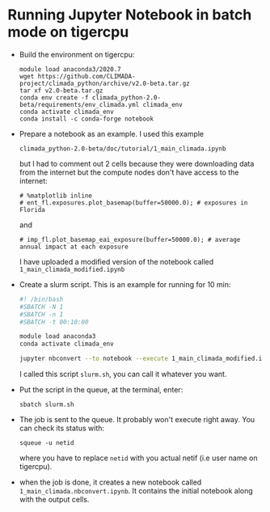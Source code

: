 #  Running Jupyter Notebook in batch mode on tigercpu 

-   Build the environment on tigercpu:

    ``` {.example}
    module load anaconda3/2020.7
    wget https://github.com/CLIMADA-project/climada_python/archive/v2.0-beta.tar.gz
    tar xf v2.0-beta.tar.gz
    conda env create -f climada_python-2.0-beta/requirements/env_climada.yml climada_env
    conda activate climada_env
    conda install -c conda-forge notebook
    ```

-   Prepare a notebook as an example. I used this example

    ``` {.example}
    climada_python-2.0-beta/doc/tutorial/1_main_climada.ipynb
    ```

    but I had to comment out 2 cells because they were downloading data
    from the internet but the compute nodes don\'t have access to the
    internet:

    ``` {.python}
    # %matplotlib inline
    # ent_fl.exposures.plot_basemap(buffer=50000.0); # exposures in Florida
    ```

    and

    ``` {.python}
    # imp_fl.plot_basemap_eai_exposure(buffer=50000.0); # average annual impact at each exposure
    ```
	I have uploaded a modified version of the notebook called
	`1_main_climada_modified.ipynb`
	
-   Create a slurm script. This is an example for running for 10 min:

    ``` {.bash org-language="sh"}
    #! /bin/bash
    #SBATCH -N 1
    #SBATCH -n 1
    #SBATCH -t 00:10:00

    module load anaconda3
    conda activate climada_env

    jupyter nbconvert --to notebook --execute 1_main_climada_modified.ipynb
    ```

    I called this script `slurm.sh`, you can call it whatever you want.

-   Put the script in the queue, at the terminal, enter:

    ``` {.example}
    sbatch slurm.sh
    ```

-   The job is sent to the queue. It probably won\'t execute right away.
    You can check its status with:

    ``` {.example}
    squeue -u netid
    ```

    where you have to replace `netid` with you actual netif (i.e user
    name on tigercpu).

-   when the job is done, it creates a new notebook called
    `1_main_climada.nbconvert.ipynb`. It contains the initial notebook
    along with the output cells.
